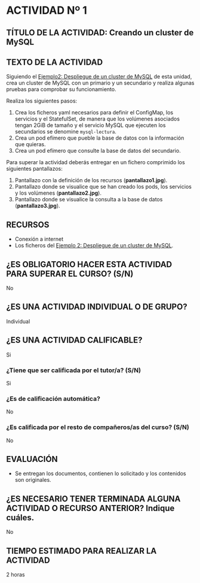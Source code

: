 # ACTIVIDAD Nº 1

## TÍTULO DE LA ACTIVIDAD: Creando un cluster de MySQL

## TEXTO DE LA ACTIVIDAD

Siguiendo el [Ejemplo2: Despliegue de un cluster de MySQL](ejemplo2.md) de esta unidad, crea un cluster de MySQL con un primario y un secundario y realiza algunas pruebas para comprobar su funcionamiento.

Realiza los siguientes pasos:

1. Crea los ficheros yaml necesarios para definir el ConfigMap, los servicios y el StatefulSet, de manera que los volúmenes asociados tengan 2GiB de tamaño y el servicio MySQL que ejecuten los secundarios se denomine `mysql-lectura`.
1. Crea un pod efímero que pueble la base de datos con la información que quieras.
1. Crea un pod efímero que consulte la base de datos del secundario.

Para superar la actividad deberás entregar en un fichero comprimido los siguientes pantallazos:

1. Pantallazo con la definición de los recursos (**pantallazo1.jpg**).
2. Pantallazo donde se visualice que se han creado los pods, los servicios y los volúmenes (**pantallazo2.jpg**).
3. Pantallazo donde se visualice la consulta a la base de datos (**pantallazo3.jpg**).


## RECURSOS

* Conexión a internet
* Los ficheros del [Ejemplo 2: Despliegue de un cluster de MySQL](ejemplo2.md).

## ¿ES OBLIGATORIO HACER ESTA ACTIVIDAD PARA SUPERAR EL CURSO? (S/N)

No

## ¿ES UNA ACTIVIDAD INDIVIDUAL O DE GRUPO?

Individual

## ¿ES UNA ACTIVIDAD CALIFICABLE?

Si

### ¿Tiene que ser calificada por el tutor/a? (S/N)

Si

### ¿Es de calificación automática?

No

### ¿Es calificada por el resto de compañeros/as del curso? (S/N)

No

## EVALUACIÓN

* Se entregan los documentos, contienen lo solicitado y los contenidos son originales.

## ¿ES NECESARIO TENER TERMINADA ALGUNA ACTIVIDAD O RECURSO ANTERIOR? Indique cuáles.

No

## TIEMPO ESTIMADO PARA REALIZAR LA ACTIVIDAD

2 horas
